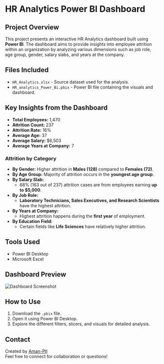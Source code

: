 # HR Analytics Power BI Dashboard

## Project Overview

This project presents an interactive HR Analytics dashboard built using **Power BI**. The dashboard aims to provide insights into employee attrition within an organization by analyzing various dimensions such as job role, age group, gender, salary slabs, and years at the company.

## Files Included

- `HR_Analytics.xlsx` - Source dataset used for the analysis.
- `HR_analytics_Power_Bi.pbix` - Power BI file containing the visuals and dashboard.

## Key Insights from the Dashboard

- **Total Employees:** 1,470  
- **Attrition Count:** 237  
- **Attrition Rate:** 16%  
- **Average Age:** 37  
- **Average Salary:** $6,503  
- **Average Years at Company:** 7  

### Attrition by Category

- **By Gender:** Higher attrition in **Males (128)** compared to **Females (72)**.
- **By Age Group:** Majority of attrition occurs in the **youngest age group**.
- **By Salary Slab:** 
  - 68% (163 out of 237) attrition cases are from employees earning **up to $5,000**.
- **By Job Role:**
  - **Laboratory Technicians, Sales Executives, and Research Scientists** have the highest attrition.
- **By Years at Company:**
  - Highest attrition happens during the **first year** of employment.
- **By Education Field:**
  - Certain fields like **Life Sciences** have relatively higher attrition.

## Tools Used

- Power BI Desktop
- Microsoft Excel

## Dashboard Preview

![Dashboard Screenshot](./Screenshot%202025-08-30%20220651.png)

## How to Use

1. Download the `.pbix` file.
2. Open it using Power BI Desktop.
3. Explore the different filters, slicers, and visuals for detailed analysis.

## Contact

Created by [Aman-Ptl](https://github.com/Aman-Ptl)  
Feel free to connect for collaboration or questions!


